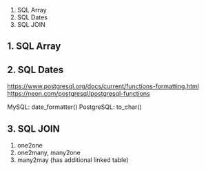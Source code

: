 1. SQL Array
2. SQL Dates
3. SQL JOIN

## 1. SQL Array

## 2. SQL Dates

https://www.postgresql.org/docs/current/functions-formatting.html   
https://neon.com/postgresql/postgresql-functions  

MySQL: date_formatter()
PostgreSQL: to_char()

## 3. SQL JOIN

1. one2one
2. one2many, many2one
3. many2may (has additional linked table)


